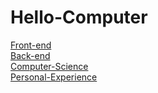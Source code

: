 # Hello-Computer

[Front-end](https://github.com/Team-Ctrl-Z/Hello-Computer/tree/main/Front-end)<br>
[Back-end](https://github.com/Team-Ctrl-Z/Hello-Computer/tree/main/Back-end)<br>
[Computer-Science](https://github.com/Team-Ctrl-Z/Hello-Computer/tree/main/CS)<br>
[Personal-Experience](https://github.com/Team-Ctrl-Z/Hello-Computer/tree/main/PE)
